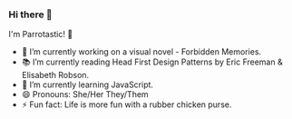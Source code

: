 ### Hi there 👋

I'm Parrotastic! 🦜

- 🔭 I’m currently working on a visual novel - Forbidden Memories.
- 📚 I’m currently reading Head First Design Patterns by Eric Freeman & Elisabeth Robson.
- 🌱 I’m currently learning JavaScript.
- 😄 Pronouns: She/Her They/Them
- ⚡ Fun fact: Life is more fun with a rubber chicken purse.

<!--
**Parrotastic/Parrotastic** is a ✨ _special_ ✨ repository because its `README.md` (this file) appears on your GitHub profile.

Here are some ideas to get you started:

- 🔭 I’m currently working on ...
- 🌱 I’m currently learning ...
- 👯 I’m looking to collaborate on ...
- 🤔 I’m looking for help with ...
- 💬 Ask me about ...
- 📫 How to reach me: ...
- 😄 Pronouns: ...
- ⚡ Fun fact: ...
-->
